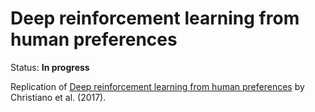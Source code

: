 # Deep reinforcement learning from human preferences

Status: **In progress**

Replication of [Deep reinforcement learning from human preferences](https://arxiv.org/abs/1706.03741) by Christiano et al. (2017).